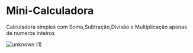 # Mini-Calculadora
Calculadora simples com Soma,Subtração,Divisão e Multiplicação apenas de numeros inteiros


![unknown (1)](https://user-images.githubusercontent.com/111459606/188938125-41119d77-d0c4-4938-8ec7-c16e366f97d9.png)
